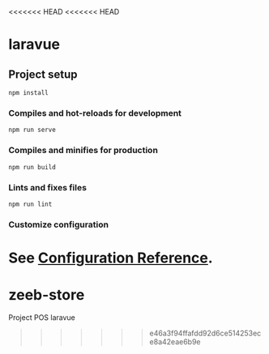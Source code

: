 <<<<<<< HEAD
<<<<<<< HEAD
# laravue

## Project setup
```
npm install
```

### Compiles and hot-reloads for development
```
npm run serve
```

### Compiles and minifies for production
```
npm run build
```

### Lints and fixes files
```
npm run lint
```

### Customize configuration
See [Configuration Reference](https://cli.vuejs.org/config/).
=======
# zeeb-store
Project POS laravue
>>>>>>> e46a3f94ffafdd92d6ce514253ece8a42eae6b9e

